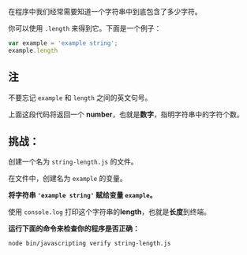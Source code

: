 在程序中我们经常需要知道一个字符串中到底包含了多少字符。

你可以使用 `.length` 来得到它。下面是一个例子：

```js
var example = 'example string';
example.length
```

## 注

不要忘记 `example` 和 `length` 之间的英文句号。

上面这段代码将返回一个 **number**，也就是**数字**，指明字符串中的字符个数。


## 挑战：

创建一个名为 `string-length.js` 的文件。

在文件中，创建名为 `example` 的变量。

**将字符串 `'example string'` 赋给变量 `example`。**

使用 `console.log` 打印这个字符串的**length**，也就是**长度**到终端。

**运行下面的命令来检查你的程序是否正确：**

`node bin/javascripting verify string-length.js`
